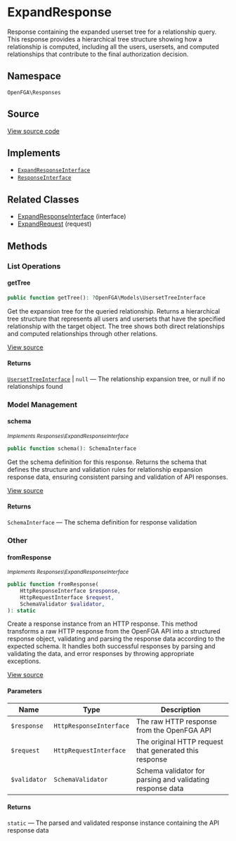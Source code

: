 # ExpandResponse

Response containing the expanded userset tree for a relationship query. This response provides a hierarchical tree structure showing how a relationship is computed, including all the users, usersets, and computed relationships that contribute to the final authorization decision.

## Namespace
`OpenFGA\Responses`

## Source
[View source code](https://github.com/evansims/openfga-php/blob/main/src/Responses/ExpandResponse.php)

## Implements
* [`ExpandResponseInterface`](ExpandResponseInterface.md)
* [`ResponseInterface`](ResponseInterface.md)

## Related Classes
* [ExpandResponseInterface](Responses/ExpandResponseInterface.md) (interface)
* [ExpandRequest](Requests/ExpandRequest.md) (request)



## Methods

                                                                        
### List Operations
#### getTree


```php
public function getTree(): ?OpenFGA\Models\UsersetTreeInterface
```

Get the expansion tree for the queried relationship. Returns a hierarchical tree structure that represents all users and usersets that have the specified relationship with the target object. The tree shows both direct relationships and computed relationships through other relations.

[View source](https://github.com/evansims/openfga-php/blob/main/src/Responses/ExpandResponse.php#L107)


#### Returns
[`UsersetTreeInterface`](Models/UsersetTreeInterface.md) &#124; `null` — The relationship expansion tree, or null if no relationships found
### Model Management
#### schema

*<small>Implements Responses\ExpandResponseInterface</small>*  

```php
public function schema(): SchemaInterface
```

Get the schema definition for this response. Returns the schema that defines the structure and validation rules for relationship expansion response data, ensuring consistent parsing and validation of API responses.

[View source](https://github.com/evansims/openfga-php/blob/main/src/Responses/ExpandResponseInterface.php#L34)


#### Returns
`SchemaInterface` — The schema definition for response validation
### Other
#### fromResponse

*<small>Implements Responses\ExpandResponseInterface</small>*  

```php
public function fromResponse(
    HttpResponseInterface $response,
    HttpRequestInterface $request,
    SchemaValidator $validator,
): static
```

Create a response instance from an HTTP response. This method transforms a raw HTTP response from the OpenFGA API into a structured response object, validating and parsing the response data according to the expected schema. It handles both successful responses by parsing and validating the data, and error responses by throwing appropriate exceptions.

[View source](https://github.com/evansims/openfga-php/blob/main/src/Responses/ResponseInterface.php#L44)

#### Parameters
| Name | Type | Description |
|------|------|-------------|
| `$response` | `HttpResponseInterface` | The raw HTTP response from the OpenFGA API |
| `$request` | `HttpRequestInterface` | The original HTTP request that generated this response |
| `$validator` | `SchemaValidator` | Schema validator for parsing and validating response data |

#### Returns
`static` — The parsed and validated response instance containing the API response data
